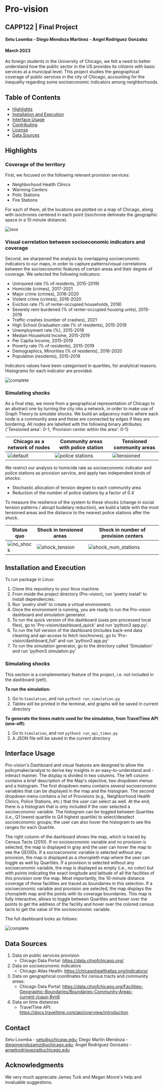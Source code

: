 # Pro-vision
## CAPP122 | Final Project
#### Setu Loomba - Diego Mendoza Martinez - Angel Rodriguez Gonzalez
#### March 2023

As foreign students in the University of Chicago, we felt a need to better understand how the public sector in the US provides its citizens with basic services at a municipal level. This project studies the geographical coverage of public services in the city of Chicago, accounting for the inequality regarding some socioeconomic indicators among neighborhoods.



## Table of Contents

- [Highlights](#highlights)
- [Installation and Execution](#installation-and-execution)
- [Interface Usage](#interface-usage)
- [Contributing](#contributing)
- [License](#license)
- [Data Sources](#data-sources)


## Highlights

### Coverage of the territory

First, we focused on the following relevant provision services:
- Neighborhood Health Clinics
- Warming Centers
- Polic Stations
- Fire Stations

For each of them, all the locations are plotted on a map of Chicago, along with isochrones centered in each point (isochrone delineate the geographic space in a 10 minute distance).

![isos](https://github.com/uchicago-capp122-spring23/Pro-vision/blob/main/dashboard_quick/Images/Isos.JPG)


### Visual correlation between socioeconomic indicators and coverage
  
Second, we sharpened the analysis by overlapping socioeconomic indicators to our maps, in order to capture patterns/visual correlations between the socioeconomic features of certain areas and their degree of coverage. We selected the following indicators:
- Uninsured rate (% of residents, 2015-2019)
- Homicide (crimes), 2017-2021
- Major crime (crimes), 2016-2020
- Violent crime (crimes), 2016-2020
- Eviction rate (% of renter-occupied households, 2018)
- Severely rent-burdened (% of renter-occupied housing units), 2015-2019
- Traffic crashes (number of crashes), 2021
- High School Graduation rate (% of residents), 2015-2019
- Unemployment rate (%), 2015-2019
- Median Household Income, 2015-2019
- Per Capita Income, 2015-2019
- Poverty rate (% of residents), 2015-2019
- Demographics, Minorities (% of residents), 2016-2020
- Population (residents), 2015-2019

Indicators values have been categorised in quartiles, for analytical reasons. Histograms for each indicator are provided.


![complete](https://github.com/uchicago-capp122-spring23/Pro-vision/blob/main/dashboard_quick/Images/dashboard_ProVision.png)  


### Simulating shocks
  
As a final step, we move from a geographical representation of Chicago to an abstract one by turning the city into a network, in order to make use of Graph Theory to simulate shocks. We build an adjacency matrix where each node is a community area and these are connected by edges if they are bordering. All nodes are labelled with the following binary attributes: {'Tensioned area': 0-1, 'Provision center within the area': 0-1}

| **Chicago as a network of nodes** | **Community areas with police station** | **Tensioned community areas** |
| --------------------------------- | --------------------------------------- | ----------------------------- |
| ![default](https://github.com/uchicago-capp122-spring23/Pro-vision/blob/main/Simulation/Images/Graph_no_labels.JPG) | ![police stations](https://github.com/uchicago-capp122-spring23/Pro-vision/blob/main/Simulation/Images/Graph_prov_labels.JPG) | ![tensioned](https://github.com/uchicago-capp122-spring23/Pro-vision/blob/main/Simulation/Images/Graph_tens_labels.JPG) |
  
  
We restrict our analysis to homicide rate as socioeconomic indicator and police stations as provision service, and apply two independent kinds of shocks:
  - Stochastic allocation of tension degree to each community area
  - Reduction of the number of police stations by a factor of 0.4

  To measure the resilience of the system to these shocks (change in social tension patterns / abrupt budetary reduction), we build a table with the most tensioned areas and the distance to the nearest police stations after the shock.

| **Status quo** | **Shock in tensioned areas** | **Shock in number of provision centers** |
| --------------------------------- | --------------------------------------- | ----------------------------- |
| ![no_shock](https://github.com/uchicago-capp122-spring23/Pro-vision/blob/main/Simulation/Images/Table_no_shock.JPG) | ![shock_tension](https://github.com/uchicago-capp122-spring23/Pro-vision/blob/main/Simulation/Images/Table_shock_tens.JPG) | ![shock_num_stations](https://github.com/uchicago-capp122-spring23/Pro-vision/blob/main/Simulation/Images/Table_shock_provs.JPG) |



## Installation and Execution
To run package in Linux:
1. Clone this repository to your linux machine.
2. From inside the project directory (Pro-vision), run 'poetry install' to install dependencies.
3. Run 'poetry shell' to create a virtual environment.
4. Once the environment is running, you are ready to run the Pro-vision dashboard and simulation generator.
5. To run the quick version of the dashboard (uses pre-processed local files), go to 'Pro-vision/dashboard_quick' and run 'python3 app.py'.
6. To run the full version of the dashboard (includes back-end data cleaning and api-access to fetch isochrones), go to 'Pro-vision/dashboard_full' and run 'python3 app.py'
7. To run the simulation generator, go to the directory called 'Simulation' and run 'python3 simulation.py'
  
  
### Simulating shocks
  
This section is a complementary feature of the project, i.e. not included in the dashboard (yet!).
  
**To run the simulation:**
  1. Go to `Simulation`, and run `python3 run_simulation.py`
  2. Tables will be printed in the terminal, and graphs will be saved in current directory

**To generate the times matrix used for the simulation, from TravelTime API (one-off):**
  1. Go to `Simulation`, and run `python3 run_api_times.py`
  2. A JSON file will be saved in the current directory
  

## Interface Usage

Pro-vision's Dashboard and visual features are designed to allow the policymaker/analyst to derive key insights in an easy-to-understand and -interact manner. The display is divided in two columns. The left column contains a brief description of the Map's objective, two dropdown menus and a histogram. The first dropdown menu contains several socioeconomic variables that can be displayed in the map and the histogram. The second dropdown menu contains a list of Provisions (e.g., Neighborhood Health Clinics, Police Stations, etc.) that the user can select as well. At the end, there is a histogram that is only included if the user selected a socioeconomic variable. The histogram can be toggled between Quartiles (i.e., Q1 lowest quartile to Q4 highest quartile) to select/deselect socioeconomic groups; the user can also hover the histogram to see the ranges for each Quartile.

The right column of the dashboard shows the map, which is traced by Census Tacts (2010). If no socioeconomic variable and no provision is selected, the map is displayed in gray and the user can hover the map to see the GEOIDs. If a socioeconomic variable is selected without any provision, the map is displayed as a choropleth map where the user can toggle as well by Quartiles. If a provision is selected without any socioeconomic variable, the map is displayed as empty (i.e., no color) but with points indicating the exact longitude and latitude of all the facilities of this provision over the map. Most importantly, the 10-minute distance coverage of these facilities are traced as boundaries in this selection. If a socioeconomic variable and provision are selected, the map displays the choropleth map and the points with its coverage boundaries. This map is fully interactive, allows to toggle between Quartiles and hover over the points to get the address of the facility and hover over the colored census tacts to get the value of the socioeconomic variable.

The full dashboard looks as follows:

![complete](https://github.com/uchicago-capp122-spring23/Pro-vision/blob/main/dashboard_quick/Images/dashboard_ProVision.png)  


## Data Sources
1. Data on public services provision
    - Chicago Data Portal: https://data.cityofchicago.org/
2. Data on socioeconomic indicators
    - Chicago Atlas Health: https://chicagohealthatlas.org/indicators/
3. Data on geographical coordinates for census tracts and community areas:
    - Chicago Data Portal: https://data.cityofchicago.org/Facilities-Geographic-Boundaries/Boundaries-Community-Areas-current-/cauq-8yn6
5. Data on time distances
    - TravelTime API: https://docs.traveltime.com/api/overview/introduction


## Contact

Setu Loomba - setu@uchicago.edu;
Diego Martin Mendoza - diegomendozamz@uchicago.edu;
Angel Rodriguez Gonzalez - angelrodriguezg@uchicago.edu

## Acknowledgments

We very much appreciate James Turk and Megan Moore's help and invaluable suggestions.
